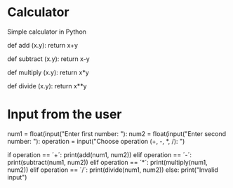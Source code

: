 # Calculator
Simple calculator in Python

def add (x.y):
  return x+y

  def subtract (x.y):
  return x-y

  def multiply (x.y):
  return x*y

  def divide (x.y):
  return x**y

  # Input from the user
  num1 = float(input("Enter first number: "):
  num2 = float(input("Enter second number: "):
  operation = input("Choose operation (+, -, *, /): ")

  if operation == ´+´:
    print(add(num1, num2))
  elif operation == ´-´:
    print(subtract(num1, num2))
  elif operation == ´*´:
    print(multiply(num1, num2))
  elif operation == ´/´:
    print(divide(num1, num2))
  else:
    print("Invalid input")
